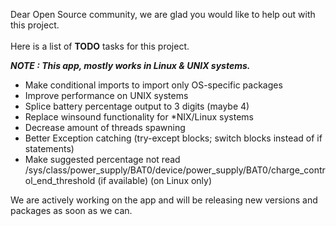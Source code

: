 Dear Open Source community, we are glad you would like to help out with this project.<br><br>
Here is a list of **TODO** tasks for this project.

***NOTE : This app, mostly works in Linux & UNIX systems.***

- Make conditional imports to import only OS-specific packages
- Improve performance on UNIX systems
- Splice battery percentage output to 3 digits (maybe 4)
- Replace winsound functionality for *NIX/Linux systems
- Decrease amount of threads spawning
- Better Exception catching (try-except blocks; switch blocks instead of if statements)
- Make suggested percentage not read /sys/class/power_supply/BAT0/device/power_supply/BAT0/charge_control_end_threshold (if available) (on Linux only)

We are actively working on the app and will be releasing new versions and packages as soon as we can.